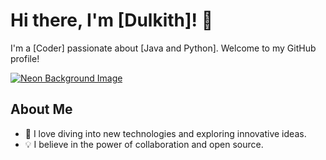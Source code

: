 # Hi there, I'm [Dulkith]! 👋

I'm a [Coder] passionate about [Java and Python]. Welcome to my GitHub profile!

[![Neon Background Image](https://www.bing.com/images/create/a-picture-with-a-neon-background-saying-22blytz22-i/1-65dc778592f045d1996bfefda59dc668?id=jlJUDVkhoXlawF1DIIpEhw%3d%3d&view=detailv2&idpp=genimg&thId=OIG1.IGyFd5jt8N5CRA.IGchx&FORM=GCRIDP&mode=overlay)](https://example.com/your-link)

## About Me

- 🚀 I love diving into new technologies and exploring innovative ideas.
- 💡 I believe in the power of collaboration and open source.
